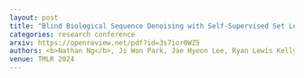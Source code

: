 ```yaml
---
layout: post
title: "Blind Biological Sequence Denoising with Self-Supervised Set Learning"
categories: research conference
arxiv: https://openreview.net/pdf?id=3s7ior0WZ5
authors: <b>Nathan Ng</b>, Ji Won Park, Jae Hyeon Lee, Ryan Lewis Kelly, Stephen Ra, Kyunghyun Cho
venue: TMLR 2024
---
```


